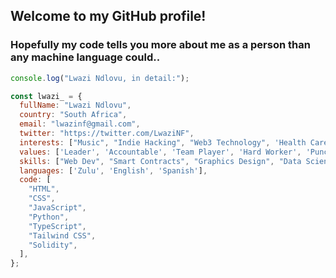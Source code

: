 ## Welcome to my GitHub profile!

### Hopefully my code tells you more about me as a person than any machine language could..

```javascript
console.log("Lwazi Ndlovu, in detail:");

const lwazi_ = {
  fullName: "Lwazi Ndlovu",
  country: "South Africa",
  email: "lwazinf@gmail.com",
  twitter: "https://twitter.com/LwaziNF",
  interests: ["Music", "Indie Hacking", "Web3 Technology", 'Health Care', 'Chess'],
  values: ['Leader', 'Accountable', 'Team Player', 'Hard Worker', 'Punctual']
  skills: ["Web Dev", "Smart Contracts", "Graphics Design", "Data Science"],
  languages: ['Zulu', 'English', 'Spanish'],
  code: [
    "HTML",
    "CSS",
    "JavaScript",
    "Python",
    "TypeScript",
    "Tailwind CSS",
    "Solidity",
  ],
};
```
